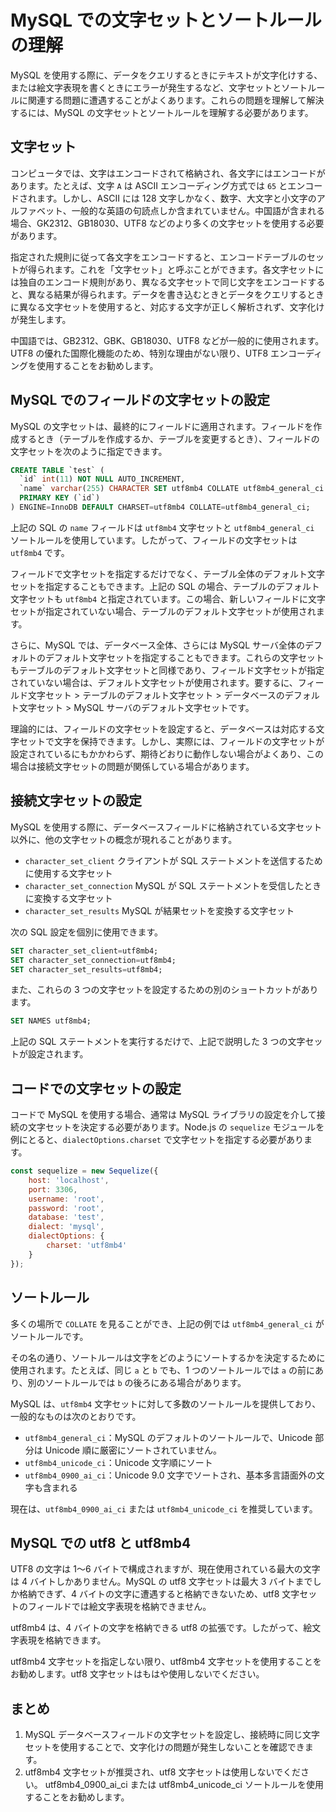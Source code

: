 # MySQL での文字セットとソートルールの理解

MySQL を使用する際に、データをクエリするときにテキストが文字化けする、または絵文字表現を書くときにエラーが発生するなど、文字セットとソートルールに関連する問題に遭遇することがよくあります。これらの問題を理解して解決するには、MySQL の文字セットとソートルールを理解する必要があります。

## 文字セット

コンピュータでは、文字はエンコードされて格納され、各文字にはエンコードがあります。たとえば、文字 `A` は ASCII エンコーディング方式では `65` とエンコードされます。しかし、ASCII には 128 文字しかなく、数字、大文字と小文字のアルファベット、一般的な英語の句読点しか含まれていません。中国語が含まれる場合、GK2312、GB18030、UTF8 などのより多くの文字セットを使用する必要があります。

指定された規則に従って各文字をエンコードすると、エンコードテーブルのセットが得られます。これを「文字セット」と呼ぶことができます。各文字セットには独自のエンコード規則があり、異なる文字セットで同じ文字をエンコードすると、異なる結果が得られます。データを書き込むときとデータをクエリするときに異なる文字セットを使用すると、対応する文字が正しく解析されず、文字化けが発生します。

中国語では、GB2312、GBK、GB18030、UTF8 などが一般的に使用されます。UTF8 の優れた国際化機能のため、特別な理由がない限り、UTF8 エンコーディングを使用することをお勧めします。

## MySQL でのフィールドの文字セットの設定

MySQL の文字セットは、最終的にフィールドに適用されます。フィールドを作成するとき（テーブルを作成するか、テーブルを変更するとき）、フィールドの文字セットを次のように指定できます。

```sql
CREATE TABLE `test` (
  `id` int(11) NOT NULL AUTO_INCREMENT,
  `name` varchar(255) CHARACTER SET utf8mb4 COLLATE utf8mb4_general_ci NOT NULL,
  PRIMARY KEY (`id`)
) ENGINE=InnoDB DEFAULT CHARSET=utf8mb4 COLLATE=utf8mb4_general_ci;
```

上記の SQL の `name` フィールドは `utf8mb4` 文字セットと `utf8mb4_general_ci` ソートルールを使用しています。したがって、フィールドの文字セットは `utf8mb4` です。

フィールドで文字セットを指定するだけでなく、テーブル全体のデフォルト文字セットを指定することもできます。上記の SQL の場合、テーブルのデフォルト文字セットも `utf8mb4` と指定されています。この場合、新しいフィールドに文字セットが指定されていない場合、テーブルのデフォルト文字セットが使用されます。

さらに、MySQL では、データベース全体、さらには MySQL サーバ全体のデフォルトのデフォルト文字セットを指定することもできます。これらの文字セットもテーブルのデフォルト文字セットと同様であり、フィールド文字セットが指定されていない場合は、デフォルト文字セットが使用されます。要するに、フィールド文字セット > テーブルのデフォルト文字セット > データベースのデフォルト文字セット > MySQL サーバのデフォルト文字セットです。

理論的には、フィールドの文字セットを設定すると、データベースは対応する文字セットで文字を保持できます。しかし、実際には、フィールドの文字セットが設定されているにもかかわらず、期待どおりに動作しない場合がよくあり、この場合は接続文字セットの問題が関係している場合があります。

## 接続文字セットの設定

MySQL を使用する際に、データベースフィールドに格納されている文字セット以外に、他の文字セットの概念が現れることがあります。

- `character_set_client` クライアントが SQL ステートメントを送信するために使用する文字セット
- `character_set_connection` MySQL が SQL ステートメントを受信したときに変換する文字セット
- `character_set_results` MySQL が結果セットを変換する文字セット

次の SQL 設定を個別に使用できます。

```sql
SET character_set_client=utf8mb4;
SET character_set_connection=utf8mb4;
SET character_set_results=utf8mb4;
```

また、これらの 3 つの文字セットを設定するための別のショートカットがあります。

```sql
SET NAMES utf8mb4;
```

上記の SQL ステートメントを実行するだけで、上記で説明した 3 つの文字セットが設定されます。

## コードでの文字セットの設定

コードで MySQL を使用する場合、通常は MySQL ライブラリの設定を介して接続の文字セットを決定する必要があります。Node.js の `sequelize` モジュールを例にとると、`dialectOptions.charset` で文字セットを指定する必要があります。

```js
const sequelize = new Sequelize({
    host: 'localhost',
    port: 3306,
    username: 'root',
    password: 'root',
    database: 'test',
    dialect: 'mysql',
    dialectOptions: {
        charset: 'utf8mb4'
    }
});
```

## ソートルール

多くの場所で `COLLATE` を見ることができ、上記の例では `utf8mb4_general_ci` がソートルールです。

その名の通り、ソートルールは文字をどのようにソートするかを決定するために使用されます。たとえば、同じ `a` と `b` でも、1 つのソートルールでは `a` の前にあり、別のソートルールでは `b` の後ろにある場合があります。

MySQL は、`utf8mb4` 文字セットに対して多数のソートルールを提供しており、一般的なものは次のとおりです。

- `utf8mb4_general_ci`：MySQL のデフォルトのソートルールで、Unicode 部分は Unicode 順に厳密にソートされていません。
- `utf8mb4_unicode_ci`：Unicode 文字順にソート
- `utf8mb4_0900_ai_ci`：Unicode 9.0 文字でソートされ、基本多言語面外の文字も含まれる

現在は、`utf8mb4_0900_ai_ci` または `utf8mb4_unicode_ci` を推奨しています。

## MySQL での utf8 と utf8mb4

UTF8 の文字は 1～6 バイトで構成されますが、現在使用されている最大の文字は 4 バイトしかありません。MySQL の utf8 文字セットは最大 3 バイトまでしか格納できず、4 バイトの文字に遭遇すると格納できないため、utf8 文字セットのフィールドでは絵文字表現を格納できません。

utf8mb4 は、4 バイトの文字を格納できる utf8 の拡張です。したがって、絵文字表現を格納できます。

utf8mb4 文字セットを指定しない限り、utf8mb4 文字セットを使用することをお勧めします。utf8 文字セットはもはや使用しないでください。

## まとめ

1. MySQL データベースフィールドの文字セットを設定し、接続時に同じ文字セットを使用することで、文字化けの問題が発生しないことを確認できます。
2. utf8mb4 文字セットが推奨され、utf8 文字セットは使用しないでください。
utf8mb4_0900_ai_ci または utf8mb4_unicode_ci ソートルールを使用することをお勧めします。